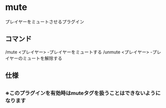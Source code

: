 # mute
プレイヤーをミュートさせるプラグイン
<h2>コマンド</h2>
/mute <プレイヤー> -プレイヤーをミュートする
/unmute <プレイヤー> -プレイヤーのミュートを解除する

<h2>仕様<h2>
  <h3>※このプラグインを有効時はmuteタグを扱うことはできないようになります</h3>
